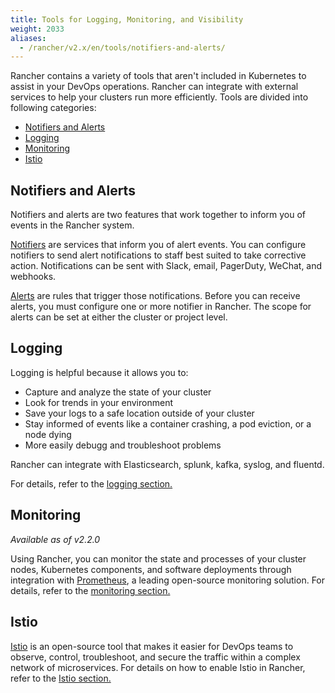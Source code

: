 ```yaml
---
title: Tools for Logging, Monitoring, and Visibility
weight: 2033
aliases:
  - /rancher/v2.x/en/tools/notifiers-and-alerts/
---
```


Rancher contains a variety of tools that aren't included in Kubernetes to assist in your DevOps operations. Rancher can integrate with external services to help your clusters run more efficiently. Tools are divided into following categories:

<!-- TOC -->

- [Notifiers and Alerts](#notifiers-and-alerts)
- [Logging](#logging)
- [Monitoring](#monitoring)
- [Istio](#istio)

<!-- /TOC -->

## Notifiers and Alerts

Notifiers and alerts are two features that work together to inform you of events in the Rancher system.

[Notifiers]({{<baseurl>}}/rancher/v2.x/en/cluster-admin/tools/notifiers) are services that inform you of alert events. You can configure notifiers to send alert notifications to staff best suited to take corrective action. Notifications can be sent with Slack, email, PagerDuty, WeChat, and webhooks.

[Alerts]({{<baseurl>}}/rancher/v2.x/en/cluster-admin/tools/alerts) are rules that trigger those notifications. Before you can receive alerts, you must configure one or more notifier in Rancher. The scope for alerts can be set at either the cluster or project level.

## Logging

Logging is helpful because it allows you to:

- Capture and analyze the state of your cluster
- Look for trends in your environment
- Save your logs to a safe location outside of your cluster
- Stay informed of events like a container crashing, a pod eviction, or a node dying
- More easily debugg and troubleshoot problems

Rancher can integrate with Elasticsearch, splunk, kafka, syslog, and fluentd.

For details, refer to the [logging section.]({{<baseurl>}}/rancher/v2.x/en/cluster-admin/tools/logging)

## Monitoring

_Available as of v2.2.0_

Using Rancher, you can monitor the state and processes of your cluster nodes, Kubernetes components, and software deployments through integration with [Prometheus](https://prometheus.io/), a leading open-source monitoring solution. For details, refer to the [monitoring section.]({{<baseurl>}}/rancher/v2.x/en/cluster-admin/tools/monitoring)

## Istio

 [Istio](https://istio.io/) is an open-source tool that makes it easier for DevOps teams to observe, control, troubleshoot, and secure the traffic within a complex network of microservices. For details on how to enable Istio in Rancher, refer to the [Istio section.]({{<baseurl>}}/rancher/v2.x/en/cluster-admin/tools/istio)
